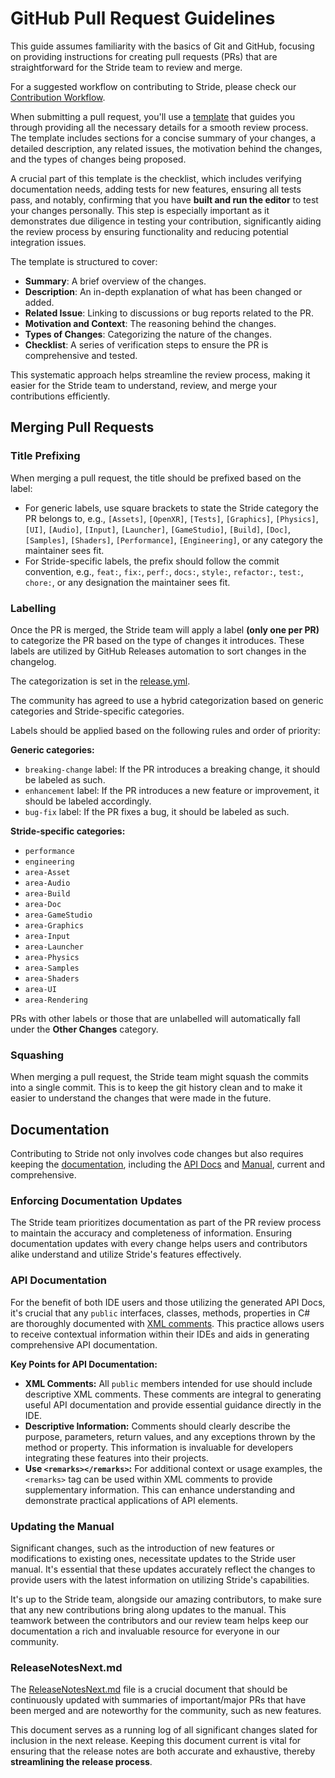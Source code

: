 # GitHub Pull Request Guidelines

This guide assumes familiarity with the basics of Git and GitHub, focusing on providing instructions for creating pull requests (PRs) that are straightforward for the Stride team to review and merge.

For a suggested workflow on contributing to Stride, please check our [Contribution Workflow](index.md).

When submitting a pull request, you'll use a [template](https://github.com/stride3d/stride/blob/master/.github/pull_request_template.md) that guides you through providing all the necessary details for a smooth review process. The template includes sections for a concise summary of your changes, a detailed description, any related issues, the motivation behind the changes, and the types of changes being proposed.

A crucial part of this template is the checklist, which includes verifying documentation needs, adding tests for new features, ensuring all tests pass, and notably, confirming that you have **built and run the editor** to test your changes personally. This step is especially important as it demonstrates due diligence in testing your contribution, significantly aiding the review process by ensuring functionality and reducing potential integration issues.

The template is structured to cover:
- **Summary**: A brief overview of the changes.
- **Description**: An in-depth explanation of what has been changed or added.
- **Related Issue**: Linking to discussions or bug reports related to the PR.
- **Motivation and Context**: The reasoning behind the changes.
- **Types of Changes**: Categorizing the nature of the changes.
- **Checklist**: A series of verification steps to ensure the PR is comprehensive and tested.

This systematic approach helps streamline the review process, making it easier for the Stride team to understand, review, and merge your contributions efficiently.

## Merging Pull Requests

### Title Prefixing

When merging a pull request, the title should be prefixed based on the label:

- For generic labels, use square brackets to state the Stride category the PR belongs to, e.g., `[Assets]`, `[OpenXR]`, `[Tests]`, `[Graphics]`, `[Physics]`, `[UI]`, `[Audio]`, `[Input]`, `[Launcher]`, `[GameStudio]`, `[Build]`, `[Doc]`, `[Samples]`, `[Shaders]`, `[Performance]`, `[Engineering]`, or any category the maintainer sees fit.
- For Stride-specific labels, the prefix should follow the commit convention, e.g., `feat:`, `fix:`, `perf:`, `docs:`, `style:`, `refactor:`, `test:`, `chore:`, or any designation the maintainer sees fit.

### Labelling

Once the PR is merged, the Stride team will apply a label **(only one per PR)** to categorize the PR based on the type of changes it introduces. These labels are utilized by GitHub Releases automation to sort changes in the changelog.

The categorization is set in the [release.yml](https://github.com/stride3d/stride/blob/master/.github/release.yml).

The community has agreed to use a hybrid categorization based on generic categories and Stride-specific categories.

Labels should be applied based on the following rules and order of priority:

**Generic categories:**

- `breaking-change` label: If the PR introduces a breaking change, it should be labeled as such.
- `enhancement` label: If the PR introduces a new feature or improvement, it should be labeled accordingly.
- `bug-fix` label: If the PR fixes a bug, it should be labeled as such.

**Stride-specific categories:**

- `performance`
- `engineering`
- `area-Asset`
- `area-Audio`
- `area-Build`
- `area-Doc`
- `area-GameStudio`
- `area-Graphics`
- `area-Input`
- `area-Launcher`
- `area-Physics`
- `area-Samples`
- `area-Shaders`
- `area-UI`
- `area-Rendering`

PRs with other labels or those that are unlabelled will automatically fall under the **Other Changes** category.

### Squashing

When merging a pull request, the Stride team might squash the commits into a single commit. This is to keep the git history clean and to make it easier to understand the changes that were made in the future.

## Documentation

Contributing to Stride not only involves code changes but also requires keeping the [documentation](https://doc.stride3d.net/latest/en/index.html), including the [API Docs](https://doc.stride3d.net/latest/en/api/index.html) and [Manual](https://doc.stride3d.net/latest/en/manual/index.html), current and comprehensive.

### Enforcing Documentation Updates

The Stride team prioritizes documentation as part of the PR review process to maintain the accuracy and completeness of information. Ensuring documentation updates with every change helps users and contributors alike understand and utilize Stride's features effectively.

### API Documentation

For the benefit of both IDE users and those utilizing the generated API Docs, it's crucial that any `public` interfaces, classes, methods, properties in C# are thoroughly documented with [XML comments](https://dotnet.github.io/docfx/docs/basic-concepts.html). This practice allows users to receive contextual information within their IDEs and aids in generating comprehensive API documentation.

**Key Points for API Documentation:**

- **XML Comments:** All `public` members intended for use should include descriptive XML comments. These comments are integral to generating useful API documentation and provide essential guidance directly in the IDE.
- **Descriptive Information:** Comments should clearly describe the purpose, parameters, return values, and any exceptions thrown by the method or property. This information is invaluable for developers integrating these features into their projects.
- **Use `<remarks></remarks>`:** For additional context or usage examples, the `<remarks>` tag can be used within XML comments to provide supplementary information. This can enhance understanding and demonstrate practical applications of API elements.

### Updating the Manual
Significant changes, such as the introduction of new features or modifications to existing ones, necessitate updates to the Stride user manual. It's essential that these updates accurately reflect the changes to provide users with the latest information on utilizing Stride's capabilities.

It's up to the Stride team, alongside our amazing contributors, to make sure that any new contributions bring along updates to the manual. This teamwork between the contributors and our review team helps keep our documentation a rich and invaluable resource for everyone in our community.

### ReleaseNotesNext.md

The [ReleaseNotesNext.md](https://doc.stride3d.net/latest/en/ReleaseNotes/ReleaseNotesNext.html) file is a crucial document that should be continuously updated with summaries of important/major PRs that have been merged and are noteworthy for the community, such as new features.

This document serves as a running log of all significant changes slated for inclusion in the next release. Keeping this document current is vital for ensuring that the release notes are both accurate and exhaustive, thereby **streamlining the release process**.